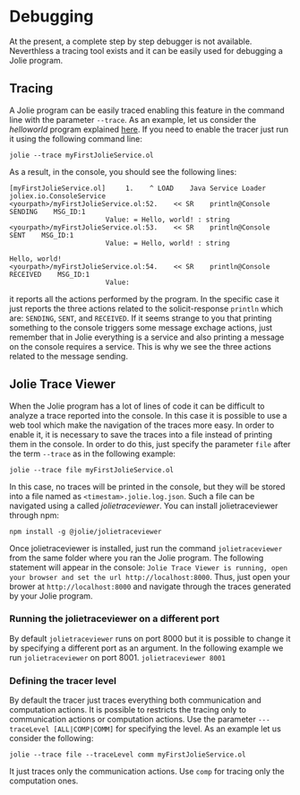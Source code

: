 # Debugging

At the present, a complete step by step debugger is not available. Neverthless a tracing tool exists and it can be easily used for debugging a Jolie program.

## Tracing

A Jolie program can be easily traced enabling this feature in the command line with the parameter `--trace`. As an example, let us consider the _helloworld_ program explained [here](https://jolielang.gitbook.io/docs/tutorials/getting-started/hello_world). If you need to enable the tracer just run it using the following command line:

```text
jolie --trace myFirstJolieService.ol
```

As a result, in the console, you should see the following lines:

```text
[myFirstJolieService.ol]     1.    ^ LOAD    Java Service Loader            joliex.io.ConsoleService
<yourpath>/myFirstJolieService.ol:52.    << SR    println@Console            SENDING    MSG_ID:1
                        Value: = Hello, world! : string
<yourpath>/myFirstJolieService.ol:53.    << SR    println@Console            SENT    MSG_ID:1
                        Value: = Hello, world! : string

Hello, world!
<yourpath>/myFirstJolieService.ol:54.    << SR    println@Console            RECEIVED    MSG_ID:1
                        Value:
```

it reports all the actions performed by the program. In the specific case it just reports the three actions related to the solicit-response `println` which are: `SENDING`, `SENT`, and `RECEIVED`. If it seems strange to you that printing something to the console triggers some message exchage actions, just remember that in Jolie everything is a service and also printing a message on the console requires a service. This is why we see the three actions related to the message sending.

## Jolie Trace Viewer

When the Jolie program has a lot of lines of code it can be difficult to analyze a trace reported into the console. In this case it is possible to use a web tool which make the navigation of the traces more easy. In order to enable it, it is necessary to save the traces into a file instead of printing them in the console. In order to do this, just specify the parameter `file` after the term `--trace` as in the following example:

```text
jolie --trace file myFirstJolieService.ol
```

In this case, no traces will be printed in the console, but they will be stored into a file named as `<timestam>.jolie.log.json`. Such a file can be navigated using a called _jolietraceviewer_. You can install jolietraceviewer through npm:

```text
npm install -g @jolie/jolietraceviewer
```

Once jolietraceviewer is installed, just run the command `jolietraceviewer` from the same folder where you ran the Jolie program. The following statement will appear in the console: `Jolie Trace Viewer is running, open your browser and set the url http://localhost:8000`. Thus, just open your brower at `http://localhost:8000` and navigate through the traces generated by your Jolie program.

### Running the jolietraceviewer on a different port

By default `jolietraceviewer` runs on port 8000 but it is possible to change it by specifying a different port as an argument. In the following example we run `jolietraceviewer` on port 8001. `jolietraceviewer 8001`

### Defining the tracer level

By default the tracer just traces everything both communication and computation actions. It is possible to restricts the tracing only to communication actions or computation actions. Use the parameter `---traceLevel [ALL|COMP|COMM]` for specifying the level. As an example let us consider the following:

```text
jolie --trace file --traceLevel comm myFirstJolieService.ol
```

It just traces only the communication actions. Use `comp` for tracing only the computation ones.
